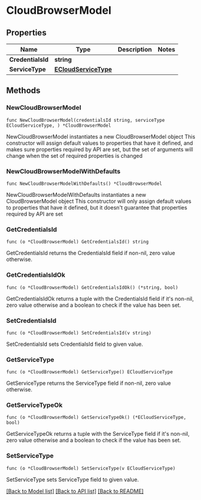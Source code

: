 # CloudBrowserModel

## Properties

Name | Type | Description | Notes
------------ | ------------- | ------------- | -------------
**CredentialsId** | **string** |  | 
**ServiceType** | [**ECloudServiceType**](ECloudServiceType.md) |  | 

## Methods

### NewCloudBrowserModel

`func NewCloudBrowserModel(credentialsId string, serviceType ECloudServiceType, ) *CloudBrowserModel`

NewCloudBrowserModel instantiates a new CloudBrowserModel object
This constructor will assign default values to properties that have it defined,
and makes sure properties required by API are set, but the set of arguments
will change when the set of required properties is changed

### NewCloudBrowserModelWithDefaults

`func NewCloudBrowserModelWithDefaults() *CloudBrowserModel`

NewCloudBrowserModelWithDefaults instantiates a new CloudBrowserModel object
This constructor will only assign default values to properties that have it defined,
but it doesn't guarantee that properties required by API are set

### GetCredentialsId

`func (o *CloudBrowserModel) GetCredentialsId() string`

GetCredentialsId returns the CredentialsId field if non-nil, zero value otherwise.

### GetCredentialsIdOk

`func (o *CloudBrowserModel) GetCredentialsIdOk() (*string, bool)`

GetCredentialsIdOk returns a tuple with the CredentialsId field if it's non-nil, zero value otherwise
and a boolean to check if the value has been set.

### SetCredentialsId

`func (o *CloudBrowserModel) SetCredentialsId(v string)`

SetCredentialsId sets CredentialsId field to given value.


### GetServiceType

`func (o *CloudBrowserModel) GetServiceType() ECloudServiceType`

GetServiceType returns the ServiceType field if non-nil, zero value otherwise.

### GetServiceTypeOk

`func (o *CloudBrowserModel) GetServiceTypeOk() (*ECloudServiceType, bool)`

GetServiceTypeOk returns a tuple with the ServiceType field if it's non-nil, zero value otherwise
and a boolean to check if the value has been set.

### SetServiceType

`func (o *CloudBrowserModel) SetServiceType(v ECloudServiceType)`

SetServiceType sets ServiceType field to given value.



[[Back to Model list]](../README.md#documentation-for-models) [[Back to API list]](../README.md#documentation-for-api-endpoints) [[Back to README]](../README.md)


